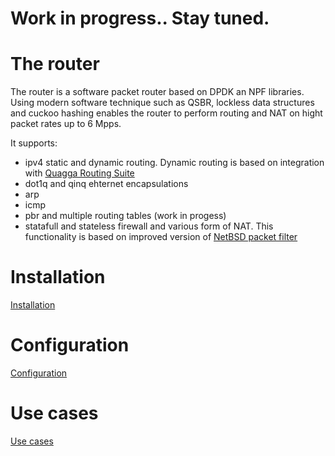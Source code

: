 # Work in progress.. Stay tuned.



# The router
The router is a software packet router based on DPDK an NPF libraries.
Using modern software technique such as QSBR, lockless data structures and
cuckoo hashing enables the router to perform routing and NAT on hight packet rates up
to 6 Mpps.

It supports:
 * ipv4 static and dynamic routing. Dynamic routing is based on integration with 
 <a href="http://www.nongnu.org/quagga">Quagga Routing Suite</a>
 * dot1q and qinq ehternet encapsulations
 * arp
 * icmp
 * pbr and multiple routing tables (work in progess)
 * statafull and stateless firewall and various form of NAT. This functionality is based 
   on improved version of <a href="https://github.com/rmind/npf">NetBSD packet filter</a>

# Installation
<a href="/install.md">Installation</a>

# Configuration
<a href="/conf_options.md">Configuration</a>

# Use cases
<a href="/use_cases.md">Use cases</a>